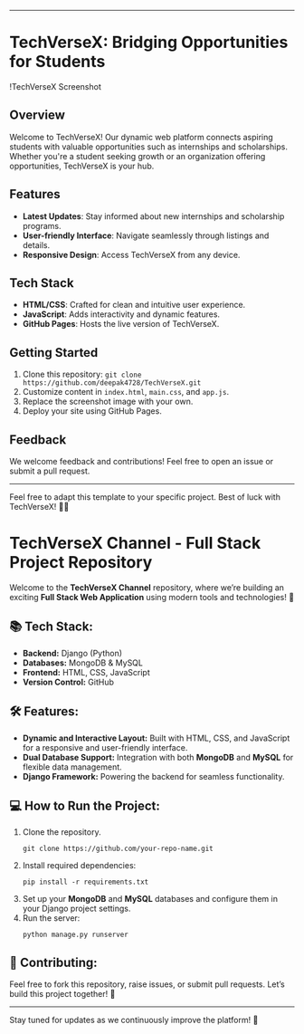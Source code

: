 
---

# TechVerseX: Bridging Opportunities for Students

!TechVerseX Screenshot

## Overview
Welcome to TechVerseX! Our dynamic web platform connects aspiring students with valuable opportunities such as internships and scholarships. Whether you're a student seeking growth or an organization offering opportunities, TechVerseX is your hub.

## Features
- **Latest Updates**: Stay informed about new internships and scholarship programs.
- **User-friendly Interface**: Navigate seamlessly through listings and details.
- **Responsive Design**: Access TechVerseX from any device.

## Tech Stack
- **HTML/CSS**: Crafted for clean and intuitive user experience.
- **JavaScript**: Adds interactivity and dynamic features.
- **GitHub Pages**: Hosts the live version of TechVerseX.

## Getting Started
1. Clone this repository: `git clone https://github.com/deepak4728/TechVerseX.git`
2. Customize content in `index.html`, `main.css`, and `app.js`.
3. Replace the screenshot image with your own.
4. Deploy your site using GitHub Pages.

## Feedback
We welcome feedback and contributions! Feel free to open an issue or submit a pull request.

---

Feel free to adapt this template to your specific project. Best of luck with TechVerseX! 🚀🌟


# TechVerseX Channel - Full Stack Project Repository

Welcome to the **TechVerseX Channel** repository, where we’re building an exciting **Full Stack Web Application** using modern tools and technologies! 🚀

## 📚 **Tech Stack:**

- **Backend:** Django (Python)
- **Databases:** MongoDB & MySQL
- **Frontend:** HTML, CSS, JavaScript
- **Version Control:** GitHub

## 🛠 **Features:**
- **Dynamic and Interactive Layout:** Built with HTML, CSS, and JavaScript for a responsive and user-friendly interface.
- **Dual Database Support:** Integration with both **MongoDB** and **MySQL** for flexible data management.
- **Django Framework:** Powering the backend for seamless functionality.

## 💻 **How to Run the Project:**
1. Clone the repository.
   ```
   git clone https://github.com/your-repo-name.git
   ```
2. Install required dependencies:
   ```
   pip install -r requirements.txt
   ```
3. Set up your **MongoDB** and **MySQL** databases and configure them in your Django project settings.
4. Run the server:
   ```
   python manage.py runserver
   ```

## 🔗 **Contributing:**
Feel free to fork this repository, raise issues, or submit pull requests. Let’s build this project together! 💪

---

Stay tuned for updates as we continuously improve the platform! 🎉
